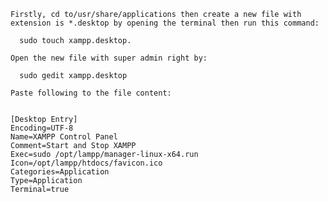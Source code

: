     
    Firstly, cd to/usr/share/applications then create a new file with extension is *.desktop by opening the terminal then run this command: 
    
      sudo touch xampp.desktop.
    
    Open the new file with super admin right by: 
    
      sudo gedit xampp.desktop
    
    Paste following to the file content:

    
    [Desktop Entry]
    Encoding=UTF-8
    Name=XAMPP Control Panel
    Comment=Start and Stop XAMPP
    Exec=sudo /opt/lampp/manager-linux-x64.run
    Icon=/opt/lampp/htdocs/favicon.ico
    Categories=Application
    Type=Application
    Terminal=true
